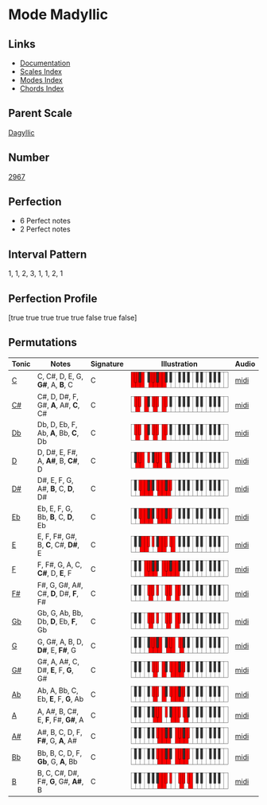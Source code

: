 # Mode Madyllic

## Links

- [Documentation](index.md)
- [Scales Index](Scales.md)
- [Modes Index](Modes.md)
- [Chords Index](Chords.md)

## Parent Scale

[Dagyllic](ScaleDagyllic.md)

## Number

[2967](https://ianring.com/musictheory/scales/2967)

## Perfection

- 6 Perfect notes
- 2 Perfect notes

## Interval Pattern

1, 1, 2, 3, 1, 1, 2, 1

## Perfection Profile

[true true true true true false true false]

## Permutations

| Tonic | Notes | Signature | Illustration | Audio |
|-------|-------|-----------|--------------|-------|
| [C](ModeCNaturalMadyllic.md) | C, C#, D, E, G, **G#**, A, **B**, C | C | ![CNaturalMadyllic](ModeCNaturalMadyllic.png) | [midi](https://github.com/edipermadi/music/blob/main/docs/ModeCNaturalMadyllic.mid?raw=true) |
| [C#](ModeCSharpMadyllic.md) | C#, D, D#, F, G#, **A**, A#, **C**, C# | C | ![CSharpMadyllic](ModeCSharpMadyllic.png) | [midi](https://github.com/edipermadi/music/blob/main/docs/ModeCSharpMadyllic.mid?raw=true) |
| [Db](ModeDFlatMadyllic.md) | Db, D, Eb, F, Ab, **A**, Bb, **C**, Db | C | ![DFlatMadyllic](ModeDFlatMadyllic.png) | [midi](https://github.com/edipermadi/music/blob/main/docs/ModeDFlatMadyllic.mid?raw=true) |
| [D](ModeDNaturalMadyllic.md) | D, D#, E, F#, A, **A#**, B, **C#**, D | C | ![DNaturalMadyllic](ModeDNaturalMadyllic.png) | [midi](https://github.com/edipermadi/music/blob/main/docs/ModeDNaturalMadyllic.mid?raw=true) |
| [D#](ModeDSharpMadyllic.md) | D#, E, F, G, A#, **B**, C, **D**, D# | C | ![DSharpMadyllic](ModeDSharpMadyllic.png) | [midi](https://github.com/edipermadi/music/blob/main/docs/ModeDSharpMadyllic.mid?raw=true) |
| [Eb](ModeEFlatMadyllic.md) | Eb, E, F, G, Bb, **B**, C, **D**, Eb | C | ![EFlatMadyllic](ModeEFlatMadyllic.png) | [midi](https://github.com/edipermadi/music/blob/main/docs/ModeEFlatMadyllic.mid?raw=true) |
| [E](ModeENaturalMadyllic.md) | E, F, F#, G#, B, **C**, C#, **D#**, E | C | ![ENaturalMadyllic](ModeENaturalMadyllic.png) | [midi](https://github.com/edipermadi/music/blob/main/docs/ModeENaturalMadyllic.mid?raw=true) |
| [F](ModeFNaturalMadyllic.md) | F, F#, G, A, C, **C#**, D, **E**, F | C | ![FNaturalMadyllic](ModeFNaturalMadyllic.png) | [midi](https://github.com/edipermadi/music/blob/main/docs/ModeFNaturalMadyllic.mid?raw=true) |
| [F#](ModeFSharpMadyllic.md) | F#, G, G#, A#, C#, **D**, D#, **F**, F# | C | ![FSharpMadyllic](ModeFSharpMadyllic.png) | [midi](https://github.com/edipermadi/music/blob/main/docs/ModeFSharpMadyllic.mid?raw=true) |
| [Gb](ModeGFlatMadyllic.md) | Gb, G, Ab, Bb, Db, **D**, Eb, **F**, Gb | C | ![GFlatMadyllic](ModeGFlatMadyllic.png) | [midi](https://github.com/edipermadi/music/blob/main/docs/ModeGFlatMadyllic.mid?raw=true) |
| [G](ModeGNaturalMadyllic.md) | G, G#, A, B, D, **D#**, E, **F#**, G | C | ![GNaturalMadyllic](ModeGNaturalMadyllic.png) | [midi](https://github.com/edipermadi/music/blob/main/docs/ModeGNaturalMadyllic.mid?raw=true) |
| [G#](ModeGSharpMadyllic.md) | G#, A, A#, C, D#, **E**, F, **G**, G# | C | ![GSharpMadyllic](ModeGSharpMadyllic.png) | [midi](https://github.com/edipermadi/music/blob/main/docs/ModeGSharpMadyllic.mid?raw=true) |
| [Ab](ModeAFlatMadyllic.md) | Ab, A, Bb, C, Eb, **E**, F, **G**, Ab | C | ![AFlatMadyllic](ModeAFlatMadyllic.png) | [midi](https://github.com/edipermadi/music/blob/main/docs/ModeAFlatMadyllic.mid?raw=true) |
| [A](ModeANaturalMadyllic.md) | A, A#, B, C#, E, **F**, F#, **G#**, A | C | ![ANaturalMadyllic](ModeANaturalMadyllic.png) | [midi](https://github.com/edipermadi/music/blob/main/docs/ModeANaturalMadyllic.mid?raw=true) |
| [A#](ModeASharpMadyllic.md) | A#, B, C, D, F, **F#**, G, **A**, A# | C | ![ASharpMadyllic](ModeASharpMadyllic.png) | [midi](https://github.com/edipermadi/music/blob/main/docs/ModeASharpMadyllic.mid?raw=true) |
| [Bb](ModeBFlatMadyllic.md) | Bb, B, C, D, F, **Gb**, G, **A**, Bb | C | ![BFlatMadyllic](ModeBFlatMadyllic.png) | [midi](https://github.com/edipermadi/music/blob/main/docs/ModeBFlatMadyllic.mid?raw=true) |
| [B](ModeBNaturalMadyllic.md) | B, C, C#, D#, F#, **G**, G#, **A#**, B | C | ![BNaturalMadyllic](ModeBNaturalMadyllic.png) | [midi](https://github.com/edipermadi/music/blob/main/docs/ModeBNaturalMadyllic.mid?raw=true) |
